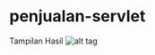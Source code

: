 # penjualan-servlet
Tampilan Hasil
![alt tag](https://github.com/iin1996/penjualan-servlet/hasil.png)
